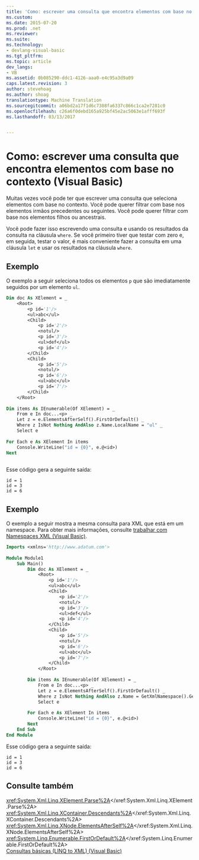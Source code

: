 ```yaml
---
title: 'Como: escrever uma consulta que encontra elementos com base no contexto (Visual Basic) | Documentos do Microsoft'
ms.custom: 
ms.date: 2015-07-20
ms.prod: .net
ms.reviewer: 
ms.suite: 
ms.technology:
- devlang-visual-basic
ms.tgt_pltfrm: 
ms.topic: article
dev_langs:
- VB
ms.assetid: 0b085290-ddc1-4126-aaa0-e4c95a3d9a09
caps.latest.revision: 3
author: stevehoag
ms.author: shoag
translationtype: Machine Translation
ms.sourcegitcommit: a06bd2a17f1d6c7308fa6337c866c1ca2e7281c0
ms.openlocfilehash: c26a6f0debd165a925bf45e2ac5063e1afff693f
ms.lasthandoff: 03/13/2017


---
```

# <a name="how-to-write-a-query-that-finds-elements-based-on-context-visual-basic"></a>Como: escrever uma consulta que encontra elementos com base no contexto (Visual Basic)
Muitas vezes você pode ter que escrever uma consulta que seleciona elementos com base no contexto. Você pode querer filtrar com base nos elementos irmãos precedentes ou seguintes. Você pode querer filtrar com base nos elementos filhos ou ancestrais.  
  
 Você pode fazer isso escrevendo uma consulta e usando os resultados da consulta na cláusula `where`. Se você primeiro tiver que testar com zero e, em seguida, testar o valor, é mais conveniente fazer a consulta em uma cláusula `let` e usar os resultados na cláusula `where`.  
  
## <a name="example"></a>Exemplo  
 O exemplo a seguir seleciona todos os elementos `p` que são imediatamente seguidos por um elemento `ul`.  
  
```vb  
Dim doc As XElement = _  
    <Root>  
        <p id='1'/>  
        <ul>abc</ul>  
        <Child>  
            <p id='2'/>  
            <notul/>  
            <p id='3'/>  
            <ul>def</ul>  
            <p id='4'/>  
        </Child>  
        <Child>  
            <p id='5'/>  
            <notul/>  
            <p id='6'/>  
            <ul>abc</ul>  
            <p id='7'/>  
        </Child>  
    </Root>  
  
Dim items As IEnumerable(Of XElement) = _  
    From e In doc...<p> _  
    Let z = e.ElementsAfterSelf().FirstOrDefault() _  
    Where z IsNot Nothing AndAlso z.Name.LocalName = "ul" _  
    Select e  
  
For Each e As XElement In items  
    Console.WriteLine("id = {0}", e.@<id>)  
Next  
  
```  
  
 Esse código gera a seguinte saída:  
  
```  
id = 1  
id = 3  
id = 6  
```  
  
## <a name="example"></a>Exemplo  
 O exemplo a seguir mostra a mesma consulta para XML que está em um namespace. Para obter mais informações, consulte [trabalhar com Namespaces XML (Visual Basic)](../../../../visual-basic/programming-guide/concepts/linq/working-with-xml-namespaces.md).  
  
```vb  
Imports <xmlns='http://www.adatum.com'>  
  
Module Module1  
    Sub Main()  
        Dim doc As XElement = _  
            <Root>  
                <p id='1'/>  
                <ul>abc</ul>  
                <Child>  
                    <p id='2'/>  
                    <notul/>  
                    <p id='3'/>  
                    <ul>def</ul>  
                    <p id='4'/>  
                </Child>  
                <Child>  
                    <p id='5'/>  
                    <notul/>  
                    <p id='6'/>  
                    <ul>abc</ul>  
                    <p id='7'/>  
                </Child>  
            </Root>  
  
        Dim items As IEnumerable(Of XElement) = _  
            From e In doc...<p> _  
            Let z = e.ElementsAfterSelf().FirstOrDefault() _  
            Where z IsNot Nothing AndAlso z.Name = GetXmlNamespace().GetName("ul") _  
            Select e  
  
        For Each e As XElement In items  
            Console.WriteLine("id = {0}", e.@<id>)  
        Next  
    End Sub  
End Module  
```  
  
 Esse código gera a seguinte saída:  
  
```  
id = 1  
id = 3  
id = 6  
```  
  
## <a name="see-also"></a>Consulte também  
 <xref:System.Xml.Linq.XElement.Parse%2A></xref:System.Xml.Linq.XElement.Parse%2A>   
 <xref:System.Xml.Linq.XContainer.Descendants%2A></xref:System.Xml.Linq.XContainer.Descendants%2A>   
 <xref:System.Xml.Linq.XNode.ElementsAfterSelf%2A></xref:System.Xml.Linq.XNode.ElementsAfterSelf%2A>   
 <xref:System.Linq.Enumerable.FirstOrDefault%2A></xref:System.Linq.Enumerable.FirstOrDefault%2A>   
 [Consultas básicas (LINQ to XML) (Visual Basic)](../../../../visual-basic/programming-guide/concepts/linq/basic-queries-linq-to-xml.md)
